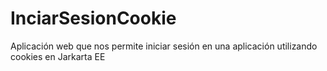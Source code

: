 # InciarSesionCookie
Aplicación web que nos permite iniciar sesión en una aplicación utilizando cookies en Jarkarta EE

